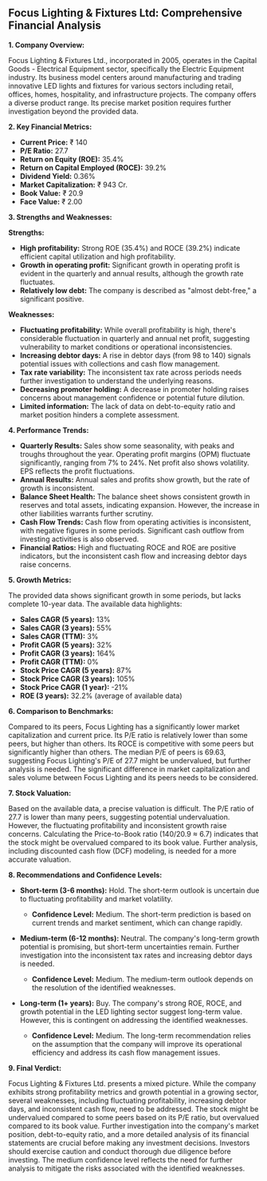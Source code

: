 ## Focus Lighting & Fixtures Ltd: Comprehensive Financial Analysis

**1. Company Overview:**

Focus Lighting & Fixtures Ltd., incorporated in 2005, operates in the Capital Goods - Electrical Equipment sector, specifically the Electric Equipment industry.  Its business model centers around manufacturing and trading innovative LED lights and fixtures for various sectors including retail, offices, homes, hospitality, and infrastructure projects.  The company offers a diverse product range.  Its precise market position requires further investigation beyond the provided data.


**2. Key Financial Metrics:**

* **Current Price:** ₹ 140
* **P/E Ratio:** 27.7
* **Return on Equity (ROE):** 35.4%
* **Return on Capital Employed (ROCE):** 39.2%
* **Dividend Yield:** 0.36%
* **Market Capitalization:** ₹ 943 Cr.
* **Book Value:** ₹ 20.9
* **Face Value:** ₹ 2.00


**3. Strengths and Weaknesses:**

**Strengths:**

* **High profitability:**  Strong ROE (35.4%) and ROCE (39.2%) indicate efficient capital utilization and high profitability.
* **Growth in operating profit:**  Significant growth in operating profit is evident in the quarterly and annual results, although the growth rate fluctuates.
* **Relatively low debt:** The company is described as "almost debt-free," a significant positive.


**Weaknesses:**

* **Fluctuating profitability:** While overall profitability is high, there's considerable fluctuation in quarterly and annual net profit, suggesting vulnerability to market conditions or operational inconsistencies.
* **Increasing debtor days:**  A rise in debtor days (from 98 to 140) signals potential issues with collections and cash flow management.
* **Tax rate variability:**  The inconsistent tax rate across periods needs further investigation to understand the underlying reasons.
* **Decreasing promoter holding:** A decrease in promoter holding raises concerns about management confidence or potential future dilution.
* **Limited information:** The lack of data on debt-to-equity ratio and market position hinders a complete assessment.


**4. Performance Trends:**

* **Quarterly Results:** Sales show some seasonality, with peaks and troughs throughout the year. Operating profit margins (OPM) fluctuate significantly, ranging from 7% to 24%.  Net profit also shows volatility. EPS reflects the profit fluctuations.
* **Annual Results:**  Annual sales and profits show growth, but the rate of growth is inconsistent.
* **Balance Sheet Health:** The balance sheet shows consistent growth in reserves and total assets, indicating expansion.  However, the increase in other liabilities warrants further scrutiny.
* **Cash Flow Trends:** Cash flow from operating activities is inconsistent, with negative figures in some periods.  Significant cash outflow from investing activities is also observed.
* **Financial Ratios:**  High and fluctuating ROCE and ROE are positive indicators, but the inconsistent cash flow and increasing debtor days raise concerns.


**5. Growth Metrics:**

The provided data shows significant growth in some periods, but lacks complete 10-year data.  The available data highlights:

* **Sales CAGR (5 years):** 13%
* **Sales CAGR (3 years):** 55%
* **Sales CAGR (TTM):** 3%
* **Profit CAGR (5 years):** 32%
* **Profit CAGR (3 years):** 164%
* **Profit CAGR (TTM):** 0%
* **Stock Price CAGR (5 years):** 87%
* **Stock Price CAGR (3 years):** 105%
* **Stock Price CAGR (1 year):** -21%
* **ROE (3 years):** 32.2% (average of available data)


**6. Comparison to Benchmarks:**

Compared to its peers, Focus Lighting has a significantly lower market capitalization and current price.  Its P/E ratio is relatively lower than some peers, but higher than others.  Its ROCE is competitive with some peers but significantly higher than others.  The median P/E of peers is 69.63, suggesting Focus Lighting's P/E of 27.7 might be undervalued, but further analysis is needed.  The significant difference in market capitalization and sales volume between Focus Lighting and its peers needs to be considered.


**7. Stock Valuation:**

Based on the available data, a precise valuation is difficult. The P/E ratio of 27.7 is lower than many peers, suggesting potential undervaluation.  However, the fluctuating profitability and inconsistent growth raise concerns.  Calculating the Price-to-Book ratio (140/20.9 ≈ 6.7) indicates that the stock might be overvalued compared to its book value.  Further analysis, including discounted cash flow (DCF) modeling, is needed for a more accurate valuation.


**8. Recommendations and Confidence Levels:**

* **Short-term (3-6 months):** Hold.  The short-term outlook is uncertain due to fluctuating profitability and market volatility.  
    * **Confidence Level:** Medium.  The short-term prediction is based on current trends and market sentiment, which can change rapidly.

* **Medium-term (6-12 months):**  Neutral.  The company's long-term growth potential is promising, but short-term uncertainties remain.  Further investigation into the inconsistent tax rates and increasing debtor days is needed.
    * **Confidence Level:** Medium.  The medium-term outlook depends on the resolution of the identified weaknesses.

* **Long-term (1+ years):**  Buy.  The company's strong ROE, ROCE, and growth potential in the LED lighting sector suggest long-term value.  However, this is contingent on addressing the identified weaknesses.
    * **Confidence Level:** Medium.  The long-term recommendation relies on the assumption that the company will improve its operational efficiency and address its cash flow management issues.


**9. Final Verdict:**

Focus Lighting & Fixtures Ltd. presents a mixed picture.  While the company exhibits strong profitability metrics and growth potential in a growing sector, several weaknesses, including fluctuating profitability, increasing debtor days, and inconsistent cash flow, need to be addressed.  The stock might be undervalued compared to some peers based on its P/E ratio, but overvalued compared to its book value.  Further investigation into the company's market position, debt-to-equity ratio, and a more detailed analysis of its financial statements are crucial before making any investment decisions.  Investors should exercise caution and conduct thorough due diligence before investing.  The medium confidence level reflects the need for further analysis to mitigate the risks associated with the identified weaknesses.
